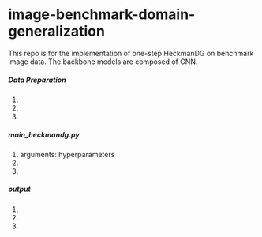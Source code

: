 # image-benchmark-domain-generalization

This repo is for the implementation of one-step HeckmanDG on benchmark image data. The backbone models are composed of CNN.

##### Data Preparation
1. 
2. 
3. 

##### main_heckmandg.py
1. arguments: hyperparameters
2. 
3.

##### output
1. 
2.
3.
